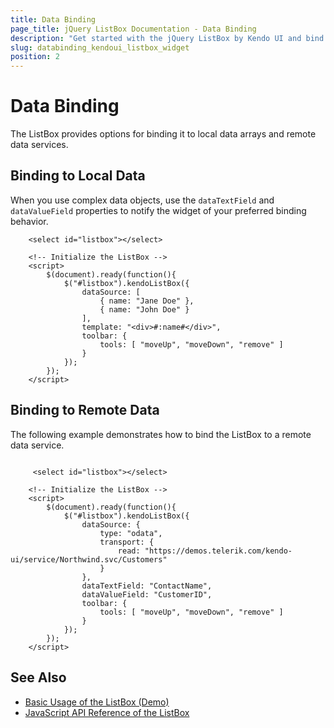```yaml
---
title: Data Binding
page_title: jQuery ListBox Documentation - Data Binding
description: "Get started with the jQuery ListBox by Kendo UI and bind the widget to local data arrays or remote data services."
slug: databinding_kendoui_listbox_widget
position: 2
---
```


# Data Binding

The ListBox provides options for binding it to local data arrays and remote data services.

## Binding to Local Data

When you use complex data objects, use the `dataTextField` and `dataValueField` properties to notify the widget of your preferred binding behavior.

```dojo
    <select id="listbox"></select>

    <!-- Initialize the ListBox -->
    <script>
        $(document).ready(function(){
            $("#listbox").kendoListBox({
                dataSource: [
                    { name: "Jane Doe" },
                    { name: "John Doe" }
                ],
                template: "<div>#:name#</div>",
                toolbar: {
                    tools: [ "moveUp", "moveDown", "remove" ]
                }
            });
        });
    </script>
```

## Binding to Remote Data

The following example demonstrates how to bind the ListBox to a remote data service.

```dojo

     <select id="listbox"></select>

    <!-- Initialize the ListBox -->
    <script>
        $(document).ready(function(){
            $("#listbox").kendoListBox({
                dataSource: {
                    type: "odata",
                    transport: {
                        read: "https://demos.telerik.com/kendo-ui/service/Northwind.svc/Customers"
                    }
                },
                dataTextField: "ContactName",
                dataValueField: "CustomerID",
                toolbar: {
                    tools: [ "moveUp", "moveDown", "remove" ]
                }
            });
        });
    </script>
```

## See Also

* [Basic Usage of the ListBox (Demo)](https://demos.telerik.com/kendo-ui/listbox/index)
* [JavaScript API Reference of the ListBox](/api/javascript/ui/listbox)
